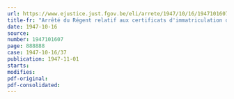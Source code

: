 ```yaml
---
url: https://www.ejustice.just.fgov.be/eli/arrete/1947/10/16/1947101607/justel
title-fr: "Arrêté du Régent relatif aux certificats d'immatriculation des véhicules automoteurs"
date: 1947-10-16
source:
number: 1947101607
page: 888888
case: 1947-10-16/37
publication: 1947-11-01
starts:
modifies:
pdf-original:
pdf-consolidated:
---
```


